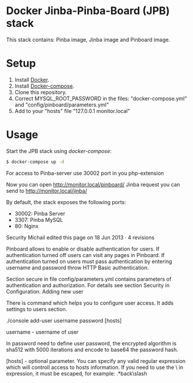 # Docker Jinba-Pinba-Board (JPB) stack

This stack contains: Pinba image, Jinba image and Pinboard image.

# Setup

1. Install [Docker](http://docker.io).
2. Install [Docker-compose](http://docs.docker.com/compose/install/).
3. Clone this repository.
4. Correct MYSQL_ROOT_PASSWORD in the files: "docker-compose.yml" and "config/pinboard/parameters.yml"
5. Add to your "hosts" file "127.0.0.1 monitor.local"

# Usage

Start the JPB stack using *docker-compose*:

```bash
$ docker-compose up -d
```

For access to Pinba-server use 30002 port in you php-extension

Now you can open http://monitor.local/pinboard/
Jinba request you can send to http://monitor.local/jinba/

By default, the stack exposes the following ports:
- 30002: Pinba Server
- 3307: Pinba MySQL
- 80: Nginx

Security
Michail edited this page on 18 Jun 2013 · 4 revisions

Pinboard allows to enable or disable authentication for users. If authentication turned off users can visit any pages in Pinboard. If authentication turned on users must pass authentication by entering username and password throw HTTP Basic authentication.

Section secure in file config/parameters.yml contains parameters of authentication and authorization. For details see section Security in Configuration.
Adding new user

There is command which helps you to configure user access. It adds settings to users section.

./console add-user username password [hosts]

username - username of user

In password need to define user password, the encrypted algorithm is sha512 with 5000 iterations and encode to base64 the password hash.

[hosts] - optional parameter. You can specify any valid regular expression which will controll access to hosts information. If you need to use the \ in expression, it must be escaped, for example: .*back\\slash
